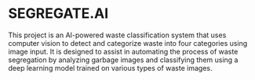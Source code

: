 # SEGREGATE.AI
This project is an AI-powered waste classification system that uses computer vision to detect and categorize waste into four categories using image input. It is designed to assist in automating the process of waste segregation by analyzing garbage images and classifying them using a deep learning model trained on various types of waste images.

